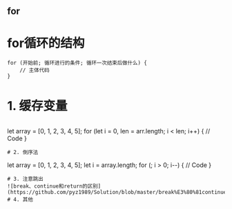 for
---------
# for循环的结构
```
for (开始前; 循环进行的条件; 循环一次结束后做什么) {
    // 主体代码 
}
```
# 1. 缓存变量
```

```
let array = [0, 1, 2, 3, 4, 5];
for (let i = 0, len = arr.length; i < len; i++) {
    // Code
} 
```
# 2. 倒序法
```
let array = [0, 1, 2, 3, 4, 5];
let i = array.length;
for (; i > 0; i--) {
    // Code
}
```
# 3. 注意跳出
![break、continue和return的区别](https://github.com/pyz1989/Solution/blob/master/break%E3%80%81continue%E5%92%8Creturn%E7%9A%84%E5%8C%BA%E5%88%AB.md)
# 4. 其他
